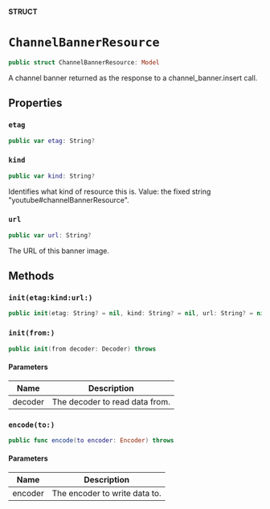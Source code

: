 **STRUCT**

# `ChannelBannerResource`

```swift
public struct ChannelBannerResource: Model
```

A channel banner returned as the response to a channel_banner.insert call.

## Properties
### `etag`

```swift
public var etag: String?
```

### `kind`

```swift
public var kind: String?
```

Identifies what kind of resource this is. Value: the fixed string "youtube#channelBannerResource".

### `url`

```swift
public var url: String?
```

The URL of this banner image.

## Methods
### `init(etag:kind:url:)`

```swift
public init(etag: String? = nil, kind: String? = nil, url: String? = nil)
```

### `init(from:)`

```swift
public init(from decoder: Decoder) throws
```

#### Parameters

| Name | Description |
| ---- | ----------- |
| decoder | The decoder to read data from. |

### `encode(to:)`

```swift
public func encode(to encoder: Encoder) throws
```

#### Parameters

| Name | Description |
| ---- | ----------- |
| encoder | The encoder to write data to. |